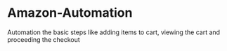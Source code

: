 # Amazon-Automation
Automation the basic steps like adding items to cart, viewing the cart and proceeding the checkout
